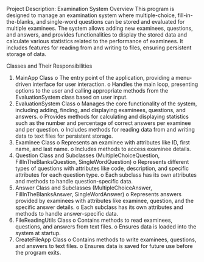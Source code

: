 Project Description: Examination System
Overview
This program is designed to manage an examination system where multiple-choice, fill-in-the-blanks, and single-word questions can be stored and evaluated for multiple examinees. The system allows adding new examinees, questions, and answers, and provides functionalities to display the stored data and calculate various statistics related to the performance of examinees. It includes features for reading from and writing to files, ensuring persistent storage of data.

Classes and Their Responsibilities
1.	MainApp Class
o	The entry point of the application, providing a menu-driven interface for user interaction.
o	Handles the main loop, presenting options to the user and calling appropriate methods from the EvaluationSystem class based on user input.
2.	EvaluationSystem Class
o	Manages the core functionality of the system, including adding, finding, and displaying examinees, questions, and answers.
o	Provides methods for calculating and displaying statistics such as the number and percentage of correct answers per examinee and per question.
o	Includes methods for reading data from and writing data to text files for persistent storage.
3.	Examinee Class
o	Represents an examinee with attributes like ID, first name, and last name.
o	Includes methods to access examinee details.
4.	Question Class and Subclasses (MultipleChoiceQuestion, FillInTheBlanksQuestion, SingleWordQuestion)
o	Represents different types of questions with attributes like code, description, and specific attributes for each question type.
o	Each subclass has its own attributes and methods to handle question-specific data.
5.	Answer Class and Subclasses (MultipleChoiceAnswer, FillInTheBlanksAnswer, SingleWordAnswer)
o	Represents answers provided by examinees with attributes like examinee, question, and the specific answer details.
o	Each subclass has its own attributes and methods to handle answer-specific data.
6.	FileReadingUtils Class
o	Contains methods to read examinees, questions, and answers from text files.
o	Ensures data is loaded into the system at startup.
7.	CreateFileApp Class
o	Contains methods to write examinees, questions, and answers to text files.
o	Ensures data is saved for future use before the program exits.

